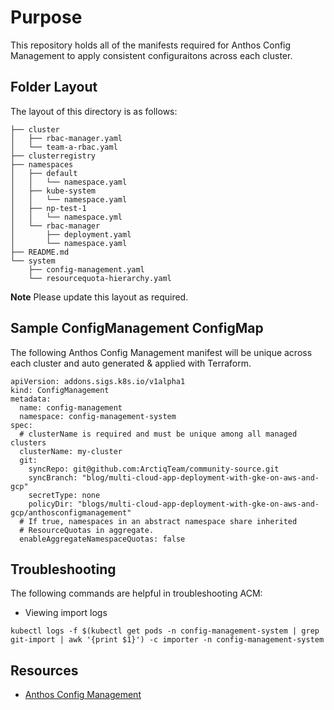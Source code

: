 # Purpose
This repository holds all of the manifests required for Anthos Config Management to apply consistent configuraitons across each cluster. 

## Folder Layout

The layout of this directory is as follows: 

```shell
├── cluster
│   ├── rbac-manager.yaml
│   └── team-a-rbac.yaml
├── clusterregistry
├── namespaces
│   ├── default
│   │   └── namespace.yaml
│   ├── kube-system
│   │   └── namespace.yaml
│   ├── np-test-1
│   │   └── namespace.yml
│   └── rbac-manager
│       ├── deployment.yaml
│       └── namespace.yaml
├── README.md
└── system
    ├── config-management.yaml
    └── resourcequota-hierarchy.yaml
```

**Note** Please update this layout as required. 

## Sample ConfigManagement ConfigMap

The following Anthos Config Management manifest will be unique across each cluster and auto generated & applied with Terraform. 

```shell
apiVersion: addons.sigs.k8s.io/v1alpha1
kind: ConfigManagement
metadata:
  name: config-management
  namespace: config-management-system
spec:
  # clusterName is required and must be unique among all managed clusters
  clusterName: my-cluster
  git:
    syncRepo: git@github.com:ArctiqTeam/community-source.git
    syncBranch: "blog/multi-cloud-app-deployment-with-gke-on-aws-and-gcp"
    secretType: none
    policyDir: "blogs/multi-cloud-app-deployment-with-gke-on-aws-and-gcp/anthosconfigmanagement"
  # If true, namespaces in an abstract namespace share inherited
  # ResourceQuotas in aggregate.
  enableAggregateNamespaceQuotas: false
  ```

## Troubleshooting 
The following commands are helpful in troubleshooting ACM: 

- Viewing import logs
```shell
kubectl logs -f $(kubectl get pods -n config-management-system | grep git-import | awk '{print $1}') -c importer -n config-management-system
```

## Resources
- [Anthos Config Management](https://cloud.google.com/anthos-config-management)
